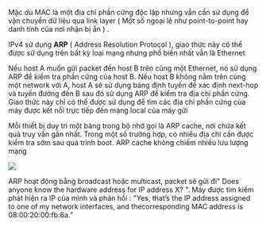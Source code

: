 Mặc dù MAC là một địa chỉ phần cứng độc lập nhưng vẫn cần sử dụng để vận chuyển dữ liệu qua link layer ( Một số ngoại lệ như point-to-point hay danh tính của nơi nhận bị ẩn ) . 

IPv4 sử dụng **ARP** ( Address Resolution Protocol ), giao thức này có thể được sử dụng trên bất kỳ loại mạng nhưng phổ biến nhất vẫn là Ethernet

Nếu host A muốn gửi packet đến host B trên cùng một Ethernet, nó sử dụng ARP để kiểm tra phần cứng của host B. Nếu host B không nằm trên cùng một network với A, host A sẽ sử dụng bảng định tuyến để xác định next-hop và tuyến đường đến B sau đó sử dụng ARP để kiểm tra địa chỉ phần cứng. Giao thức này chỉ có thể được sử dụng để tìm các địa chỉ phần cứng của máy được kết nối trực tiếp đến mạng local của máy gửi

Mỗi thiết bị duy trì một bảng trong bộ nhớ gọi là ARP cache, nơi chứa kết quả truy vấn gần nhất. Trong một số trường hợp, có nhiều địa chỉ cần được kiểm tra sớm sau quá trình boot. ARP cache không chiếm nhiều lưu lượng mạng

<img src="https://github.com/vjnkvt/Images/blob/master/base-arp.png">

ARP hoạt động bằng broadcast hoặc multicast, packet sẽ gửi đi" Does anyone know
the hardware address for IP address X? ". Máy được tìm kiếm phát hiện ra IP của mình và phản hồi : "Yes, that’s the IP address assigned to one of my network interfaces, and thecorresponding MAC address is 08:00:20:00:fb:6a.”
